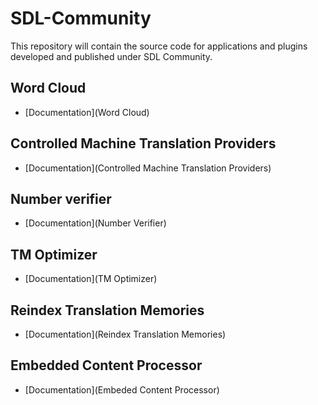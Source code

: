 SDL-Community
=============

This repository will contain the source code for applications and plugins developed and published under SDL Community.

## Word Cloud
* [Documentation](Word Cloud)

## Controlled Machine Translation Providers
* [Documentation](Controlled Machine Translation Providers)

## Number verifier
* [Documentation](Number Verifier)

## TM Optimizer
* [Documentation](TM Optimizer)

## Reindex Translation Memories
* [Documentation](Reindex Translation Memories)

## Embedded Content Processor
* [Documentation](Embeded Content Processor)
